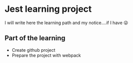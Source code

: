 Jest learning project
=====================

I will write here the learning path and my notice....if I have :stuck_out_tongue_winking_eye:

## Part of the learning
- Create github project
- Prepare the project with webpack
